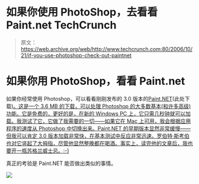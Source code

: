 # 如果你使用 PhotoShop，去看看 Paint.net TechCrunch

> 原文：<https://web.archive.org/web/http://www.techcrunch.com:80/2006/10/21/if-you-use-photoshop-check-out-paintnet>

# 如果你用 PhotoShop，看看 Paint.net

 [](https://web.archive.org/web/20221207200301/http://www.getpaint.net/) 如果你经常使用 Photoshop，可以看看刚刚发布的 3.0 版本的[Paint.NET](https://web.archive.org/web/20221207200301/http://www.getpaint.net/)(此处下载[)。这是一个 3.6 MB 的下载，可以处理 Photoshop 的大多数基本(和许多高级)功能。它是免费的，更好的是，在新的 Windows PC 上，它只需几秒钟就可以加载。我测试了它，它做了我需要的一切——如果它在 Mac 上可用，我会根据应用程序的速度从 Photoshop 中切换出来。Paint.NET 的早期版本显然非常缓慢——但我可以肯定 3.0 版本加载非常快，在基本测试中反应非常迅速。罗伯特·斯考伯也对它竖起了大拇指，尽管他显然整晚都在喝酒。事实上，读完他的文章后，我也要开一瓶苏格兰威士忌。:-)](https://web.archive.org/web/20221207200301/http://www.getpaint.net/redirect/mirror_300_alpha1_betanews.html)

真正的考验是 Paint.NET 能否做出类似的事情。

![](img/83db5c873a74bc725d793f79edf35acf.png)